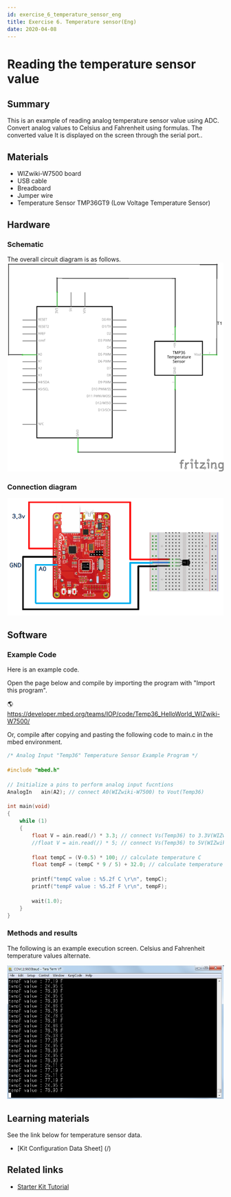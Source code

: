 ```yaml
---
id: exercise_6_temperature_sensor_eng
title: Exercise 6. Temperature sensor(Eng)
date: 2020-04-08
---
```


# Reading the temperature sensor value

## Summary

This is an example of reading analog temperature sensor value using ADC. Convert analog values ​​to Celsius and Fahrenheit using formulas. The converted value
It is displayed on the screen through the serial port..

## Materials

  - WIZwiki-W7500 board
  - USB cable
  - Breadboard
  - Jumper wire
  - Temperature Sensor TMP36GT9 (Low Voltage Temperature Sensor)

## Hardware

### Schematic

The overall circuit diagram is as follows.
![](/img/products/wizwiki_mbed_kit/kit_kr/temp_sensor_schem.png)

### Connection diagram

![](/img/products/wizwiki_mbed_kit/kit_kr/exam_temp_sensor.png)

## Software

### Example Code

Here is an example code.


Open the page below and compile by importing the program with "Import this program".

🌎https://developer.mbed.org/teams/IOP/code/Temp36_HelloWorld_WIZwiki-W7500/

Or, compile after copying and pasting the following code to main.c in the mbed environment.

``` c
/* Analog Input "Temp36" Temperature Sensor Example Program */
 
#include "mbed.h"
 
// Initialize a pins to perform analog input fucntions
AnalogIn   ain(A2); // connect A0(WIZwiki-W7500) to Vout(Temp36)
 
int main(void)
{
    while (1)
    {
        float V = ain.read(/) * 3.3; // connect Vs(Temp36) to 3.3V(WIZwiki-W7500) 
        //float V = ain.read(/) * 5; // connect Vs(Temp36) to 5V(WIZwiki-W7500)
        
        float tempC = (V-0.5) * 100; // calculate temperature C
        float tempF = (tempC * 9 / 5) + 32.0; // calculate temperature F
        
        printf("tempC value : %5.2f C \r\n", tempC);
        printf("tempF value : %5.2f F \r\n", tempF);
        
        wait(1.0);
    }
}
```

### Methods and results


The following is an example execution screen. Celsius and Fahrenheit temperature values alternate.

![](/img/products/wizwiki_mbed_kit/kit_kr/temp_sensor_result.jpg)

## Learning materials

See the link below for temperature sensor data.


 * [Kit Configuration Data Sheet] (/) 


## Related links

  * [Starter Kit Tutorial](tutorial_eng)
